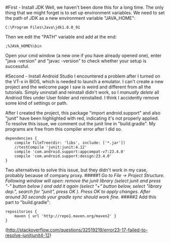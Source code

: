 #First - Install JDK
Well, we haven't been done this for a long time. The only thing that we might forget is to set up environment variables. We need to set the path of JDK as a new environment variable "JAVA_HOME":
```
C:\Program Files\Java\jdk1.8.0_91
```

Then we edit the "PATH" variable and add at the end:
```
;%JAVA_HOME%\bin
```
Open your cmd window (a new one if you have already opened one), enter "java -version" and "javac -version" to check whether your setup is successful.


#Second - Install Android Studio
I encountered a problem after I turned on the VT-x in BIOS, which is needed to launch a emulator. I can't create a new project and the welcome page I saw is weird and different from all the tutorials. Simply uninstall and reinstall didn't work, so I *manually delete* all Andriod files under User folder and reinstalled. I think I accidently remove some kind of settings or path. 

After I created the project, this package "import android.support" and also "junit" have been highlighted with red, indicating it's not properly applied. To resolve this issue, we comment out the junit line in "build.gradle". My programs are free from this compiler error after I did so. 
```
dependencies {
    compile fileTree(dir: 'libs', include: ['*.jar'])
    //testCompile 'junit:junit:4.12'
    compile 'com.android.support:appcompat-v7:23.4.0'
    compile 'com.android.support:design:23.4.0'
}
```
Two alternatives to solve this issue, but they didn't work in my case, probably because of company proxy.
#####1
*Go to File -> Project Structure. Following window will open: remove the junit library (select junit and press "-" button below ) and
add it again (select "+" button below, select "library dep.", search for "junit", press OK ). Press OK to apply changes. After around 30 seconds your gradle sync should work fine.*
#####2
Add this part to "build.gradle":
```
repositories {
    maven { url 'http://repo1.maven.org/maven2' }
}
```
(http://stackoverflow.com/questions/32519219/error23-17-failed-to-resolve-junitjunit4-12)

